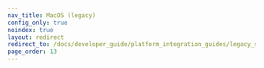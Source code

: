 ```yaml
---
nav_title: MacOS (legacy)
config_only: true
noindex: true
layout: redirect
redirect_to: /docs/developer_guide/platform_integration_guides/legacy_sdks/macOS/initial_sdk_setup
page_order: 13
---
```

